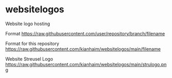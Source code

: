 # websitelogos
Website logo hosting

Format
https://raw.githubusercontent.com/user/repository/branch/filename

Format for this repository
https://raw.githubusercontent.com/kianhaim/websitelogos/main/filename


Website Streusel Logo
https://raw.githubusercontent.com/kianhaim/websitelogos/main/strulogo.png

